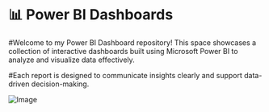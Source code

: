# 📊 Power BI Dashboards

#Welcome to my Power BI Dashboard repository! This space showcases a collection of interactive dashboards built using Microsoft Power BI to analyze and visualize data effectively. 

#Each report is designed to communicate insights clearly and support data-driven decision-making.

![Image](https://github.com/user-attachments/assets/b5a20945-caaf-4260-9037-5c4c4f169cd3)
